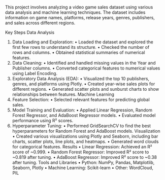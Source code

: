 This project involves analyzing a video game sales dataset using various data analysis and machine learning techniques.
The dataset includes information on game names, platforms, release years, genres, publishers, and sales across different regions.

Key Steps
Data Analysis
1.	Data Loading and Exploration:
•	Loaded the dataset and explored the first few rows to understand its structure.
•	Checked the number of rows and columns.
•	Obtained statistical summaries of numerical features.
2.	Data Cleaning:
•	Identified and handled missing values in the Year and Publisher columns.
•	Converted categorical features to numerical values using Label Encoding.
3.	Exploratory Data Analysis (EDA):
•	Visualized the top 10 publishers, genres, and platforms using Plotly.
•	Created year-wise sales plots for different regions.
•	Generated scatter plots and sunburst charts to show relationships between features.
Machine Learning
1.	Feature Selection:
•	Selected relevant features for predicting global sales.
2.	Model Training and Evaluation:
•	Applied Linear Regression, Random Forest Regressor, and AdaBoost Regressor models.
•	Evaluated model performance using R² scores.
3.	Hyperparameter Tuning:
•	Performed GridSearchCV to find the best hyperparameters for Random Forest and AdaBoost models.
Visualization
•	Created various visualizations using Plotly and Seaborn, including bar charts, scatter plots, line plots, and heatmaps.
•	Generated word clouds for categorical features.
Results
•	Linear Regression: Achieved an R² score of ~0.999.
•	Random Forest Regressor: Improved R² score to ~0.819 after tuning.
•	AdaBoost Regressor: Improved R² score to ~0.38 after tuning.
Tools and Libraries
•	Python: NumPy, Pandas, Matplotlib, Seaborn, Plotly
•	Machine Learning: Scikit-learn
•	Other: WordCloud, PIL
